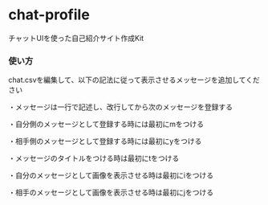 # chat-profile
チャットUIを使った自己紹介サイト作成Kit

### 使い方
chat.csvを編集して、以下の記法に従って表示させるメッセージを追加してください

・メッセージは一行で記述し、改行してから次のメッセージを登録する

・自分側のメッセージとして登録する時には最初にmをつける

・相手側のメッセージとして登録する時には最初にyをつける

・メッセージのタイトルをつける時は最初にtをつける

・自分のメッセージとして画像を表示させる時は最初にiをつける

・相手のメッセージとして画像を表示させる時は最初にjをつける

